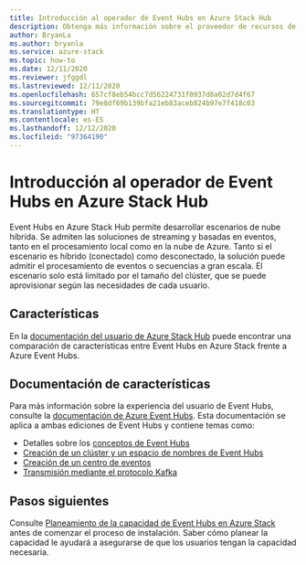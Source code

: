 ```yaml
---
title: Introducción al operador de Event Hubs en Azure Stack Hub
description: Obtenga más información sobre el proveedor de recursos de Event Hubs en Azure Stack Hub.
author: BryanLa
ms.author: bryanla
ms.service: azure-stack
ms.topic: how-to
ms.date: 12/11/2020
ms.reviewer: jfggdl
ms.lastreviewed: 12/11/2020
ms.openlocfilehash: 657cf8eb54bcc7d56224731f0937d8a02d7d4f67
ms.sourcegitcommit: 79e8df69b139bfa21eb83aceb824b97e7f418c03
ms.translationtype: HT
ms.contentlocale: es-ES
ms.lasthandoff: 12/12/2020
ms.locfileid: "97364190"
---
```

# <a name="event-hubs-on-azure-stack-hub-operator-overview"></a>Introducción al operador de Event Hubs en Azure Stack Hub

Event Hubs en Azure Stack Hub permite desarrollar escenarios de nube híbrida. Se admiten las soluciones de streaming y basadas en eventos, tanto en el procesamiento local como en la nube de Azure. Tanto si el escenario es híbrido (conectado) como desconectado, la solución puede admitir el procesamiento de eventos o secuencias a gran escala. El escenario solo está limitado por el tamaño del clúster, que se puede aprovisionar según las necesidades de cada usuario. 

## <a name="features"></a>Características

En la [documentación del usuario de Azure Stack Hub](../user/event-hubs-overview.md) puede encontrar una comparación de características entre Event Hubs en Azure Stack frente a Azure Event Hubs.

## <a name="feature-documentation"></a>Documentación de características

Para más información sobre la experiencia del usuario de Event Hubs, consulte la [documentación de Azure Event Hubs](/azure/event-hubs/). Esta documentación se aplica a ambas ediciones de Event Hubs y contiene temas como:

- Detalles sobre los [conceptos de Event Hubs](/azure/event-hubs/event-hubs-features)
- [Creación de un clúster y un espacio de nombres de Event Hubs](/azure/event-hubs/event-hubs-dedicated-cluster-create-portal)
- [Creación de un centro de eventos](/azure/event-hubs/event-hubs-create#create-an-event-hub)
- [Transmisión mediante el protocolo Kafka](/azure/event-hubs/event-hubs-quickstart-kafka-enabled-event-hubs)


## <a name="next-steps"></a>Pasos siguientes

Consulte [Planeamiento de la capacidad de Event Hubs en Azure Stack](event-hubs-rp-capacity-planning.md) antes de comenzar el proceso de instalación. Saber cómo planear la capacidad le ayudará a asegurarse de que los usuarios tengan la capacidad necesaria.
